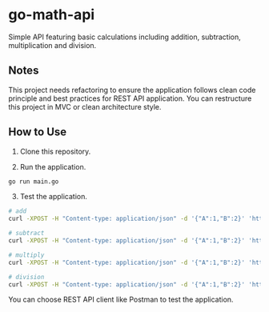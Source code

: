 # go-math-api

Simple API featuring basic calculations including addition, subtraction, multiplication and division.

## Notes

This project needs refactoring to ensure the application follows clean code principle and best practices for REST API application. You can restructure this project in MVC or clean architecture style.

## How to Use

1. Clone this repository.

2. Run the application.

```sh
go run main.go
```

3. Test the application.

```sh
# add
curl -XPOST -H "Content-type: application/json" -d '{"A":1,"B":2}' 'http://localhost:1323/api/add'

# subtract
curl -XPOST -H "Content-type: application/json" -d '{"A":1,"B":2}' 'http://localhost:1323/api/subtract'

# multiply
curl -XPOST -H "Content-type: application/json" -d '{"A":1,"B":2}' 'http://localhost:1323/api/multiply'

# division
curl -XPOST -H "Content-type: application/json" -d '{"A":1,"B":2}' 'http://localhost:1323/api/div'
```

You can choose REST API client like Postman to test the application.
